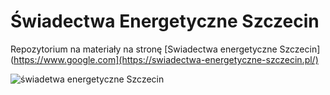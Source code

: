 # Świadectwa Energetyczne Szczecin
Repozytorium na materiały na stronę [Swiadectwa energetyczne Szczecin](https://www.google.com](https://swiadectwa-energetyczne-szczecin.pl/)

![świadetwa energetyczne Szczecin][logo]

[logo]: https://swiadectwa-energetyczne-szczecin.pl/wp-content/uploads/elementor/thumbs/alessandro-bianchi-_kdTyfnUFAc-unsplash1-scaled-qpb3gtku0swh04x56px6x8p1pw3ny228st0r69q1t0.jpg
